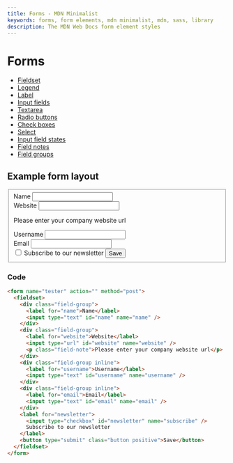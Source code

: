 ```yaml
---
title: Forms - MDN Minimalist
keywords: forms, form elements, mdn minimalist, mdn, sass, library
description: The MDN Web Docs form element styles
---
```


# Forms

- [Fieldset](fieldset/)
- [Legend](legend/)
- [Label](label/)
- [Input fields](input/)
- [Textarea](textarea/)
- [Radio buttons](radio-buttons/)
- [Check boxes](checkboxes/)
- [Select](select/)
- [Input field states](states/)
- [Field notes](field-notes/)
- [Field groups](field-groups/)

## Example form layout

<form name="tester" action="" method="post">
    <fieldset>
        <div class="field-group">
            <label for="name">Name</label>
            <input type="text" id="name" name="name" />
        </div>
        <div class="field-group">
            <label for="website">Website</label>
            <input type="url" id="website" name="website" />
            <p class="field-note">Please enter your company website url</p>
        </div>
        <div class="field-group inline">
            <label for="username">Username</label>
            <input type="text" id="username" name="username" />
        </div>
        <div class="field-group inline">
            <label for="email">Email</label>
            <input type="text" id="email" name="email" />
        </div>
        <label for="newsletter">
            <input type="checkbox" id="newsletter" name="subscribe" />
            Subscribe to our newsletter
        </label>
        <button type="submit" class="button positive">Save</button>
    </fieldset>
</form>

### Code

```html
<form name="tester" action="" method="post">
  <fieldset>
    <div class="field-group">
      <label for="name">Name</label>
      <input type="text" id="name" name="name" />
    </div>
    <div class="field-group">
      <label for="website">Website</label>
      <input type="url" id="website" name="website" />
      <p class="field-note">Please enter your company website url</p>
    </div>
    <div class="field-group inline">
      <label for="username">Username</label>
      <input type="text" id="username" name="username" />
    </div>
    <div class="field-group inline">
      <label for="email">Email</label>
      <input type="text" id="email" name="email" />
    </div>
    <label for="newsletter">
      <input type="checkbox" id="newsletter" name="subscribe" />
      Subscribe to our newsletter
    </label>
    <button type="submit" class="button positive">Save</button>
  </fieldset>
</form>
```
